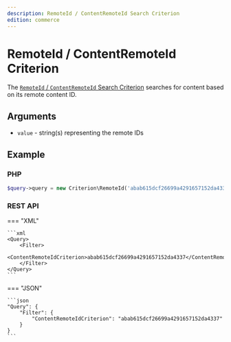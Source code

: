 ```yaml
---
description: RemoteId / ContentRemoteId Search Criterion
edition: commerce
---
```


# RemoteId / ContentRemoteId Criterion

The [`RemoteId` / `ContentRemoteId` Search Criterion](../../api/php_api/php_api_reference/classes/Ibexa-Contracts-Core-Repository-Values-Content-Query-Criterion-RemoteId.html)
searches for content based on its remote content ID.

## Arguments

- `value` - string(s) representing the remote IDs

## Example

### PHP

``` php
$query->query = new Criterion\RemoteId('abab615dcf26699a4291657152da4337');
```

### REST API

=== "XML"

    ```xml
    <Query>
        <Filter>
            <ContentRemoteIdCriterion>abab615dcf26699a4291657152da4337</ContentRemoteIdCriterion>
        </Filter>
    </Query>
    ```

=== "JSON"

    ```json
    "Query": {
        "Filter": {
            "ContentRemoteIdCriterion": "abab615dcf26699a4291657152da4337"
        }
    }
    ```